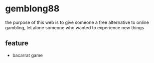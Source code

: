 # gemblong88
the purpose of this web is to give someone a free alternative to online gambling, let alone someone who wanted to experience new things

## feature
- bacarrat game
